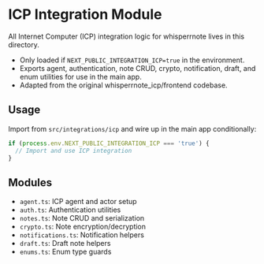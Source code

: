 # ICP Integration Module

All Internet Computer (ICP) integration logic for whisperrnote lives in this directory.

- Only loaded if `NEXT_PUBLIC_INTEGRATION_ICP=true` in the environment.
- Exports agent, authentication, note CRUD, crypto, notification, draft, and enum utilities for use in the main app.
- Adapted from the original whisperrnote_icp/frontend codebase.

## Usage

Import from `src/integrations/icp` and wire up in the main app conditionally:

```ts
if (process.env.NEXT_PUBLIC_INTEGRATION_ICP === 'true') {
  // Import and use ICP integration
}
```

## Modules
- `agent.ts`: ICP agent and actor setup
- `auth.ts`: Authentication utilities
- `notes.ts`: Note CRUD and serialization
- `crypto.ts`: Note encryption/decryption
- `notifications.ts`: Notification helpers
- `draft.ts`: Draft note helpers
- `enums.ts`: Enum type guards
